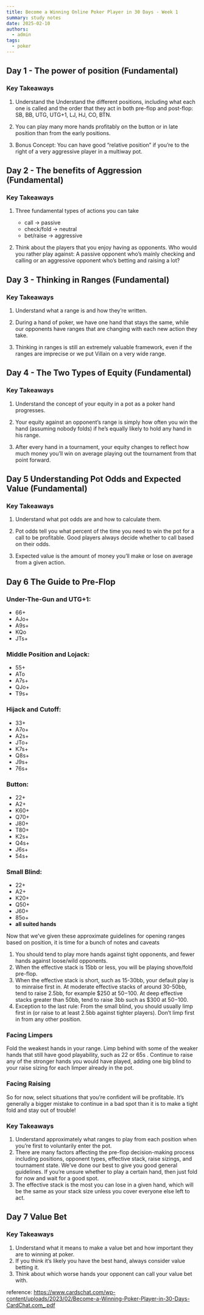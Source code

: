 ```yaml
---
title: Become a Winning Online Poker Player in 30 Days - Week 1
summary: study notes
date: 2025-02-10
authors:
  - admin
tags:
  - poker
---
```


## Day 1 - The power of position (Fundamental)

### Key Takeaways

1. Understand the Understand the different positions, including what each one is called and the order that they act in both pre-flop and post-flop: SB, BB, UTG, UTG+1, LJ, HJ, CO, BTN.

2. You can play many more hands profitably on the button or in late position than from the early positions.

3. Bonus Concept: You can have good “relative position” if you’re to the right of a very aggressive player in a multiway pot.

## Day 2 - The benefits of Aggression (Fundamental)

### Key Takeaways

1. Three fundamental types of actions you can take

   - call -> passive
   - check/fold -> neutral
   - bet/raise -> aggressive

2. Think about the players that you enjoy having as opponents. Who would you rather play against: A passive opponent who’s mainly checking and calling or an aggressive opponent who’s betting and raising a lot?

## Day 3 - Thinking in Ranges (Fundamental)

### Key Takeaways

1. Understand what a range is and how they’re written.

2. During a hand of poker, we have one hand that stays the same, while our opponents have ranges that are changing with each new action they take.

3. Thinking in ranges is still an extremely valuable framework, even if the ranges are imprecise or we put Villain on a very wide range.

## Day 4 - The Two Types of Equity (Fundamental)

### Key Takeaways

1. Understand the concept of your equity in a pot as a poker hand progresses.

2. Your equity against an opponent’s range is simply how often you win the hand (assuming nobody folds) if he’s equally likely to hold any hand in his range.

3. After every hand in a tournament, your equity changes to reflect how much money you’ll win on average playing out the tournament from that point forward.

## Day 5 Understanding Pot Odds and Expected Value (Fundamental)

### Key Takeaways

1. Understand what pot odds are and how to calculate them.

2. Pot odds tell you what percent of the time you need to win the pot for a call to be profitable. Good players always decide whether to call based on their odds.

3. Expected value is the amount of money you’ll make or lose on average from a given action.

## Day 6 The Guide to Pre-Flop

### Under-The-Gun and UTG+1:

- 66+
- AJo+
- A9s+
- KQo
- JTs+

### Middle Position and Lojack:

- 55+
- ATo
- A7s+
- QJo+
- T9s+

### Hijack and Cutoff:

- 33+
- A7o+
- A2s+
- JTo+
- K7s+
- Q8s+
- J9s+
- 76s+

### Button:

- 22+
- A2+
- K60+
- Q70+
- J80+
- T80+
- K2s+
- Q4s+
- J6s+
- 54s+

### Small Blind:

- 22+
- A2+
- K20+
- Q50+
- J60+
- 85o+
- **all suited hands**

Now that we’ve given these approximate guidelines for opening ranges based on position, it is
time for a bunch of notes and caveats

1. You should tend to play more hands against tight opponents, and fewer hands against loose/wild opponents.
2. When the effective stack is 15bb or less, you will be playing shove/fold pre-flop.
3. When the effective stack is short, such as 15-30bb, your default play is to minraise first in. At moderate effective stacks of around 30-50bb, tend to raise 2.5bb, for example $250 at $50-$100. At deep effective stacks greater than 50bb, tend to raise 3bb such as $300 at $50-$100.
4. Exception to the last rule: From the small blind, you should usually limp first in (or raise to at least 2.5bb against tighter players). Don’t limp first in from any other position.

### Facing Limpers

Fold the weakest hands in your range. Limp behind with some of the weaker hands that still have good playability, such as 22 or 65s . Continue to raise any of the stronger hands you would have played, adding one big blind to your raise sizing for each limper already in the pot.

### Facing Raising

So for now, select situations that you’re confident will be profitable. It’s generally a bigger mistake to continue in a bad spot than it is to make a tight fold and stay out of trouble!

### Key Takeaways

1. Understand approximately what ranges to play from each position when you’re first to voluntarily enter the pot.
2. There are many factors affecting the pre-flop decision-making process including positions, opponent types, effective stack, raise sizings, and tournament state. We’ve done our best to give you good general guidelines. If you’re unsure whether to play a certain hand, then just fold for now and wait for a good spot.
3. The effective stack is the most you can lose in a given hand, which will be the same as your stack size unless you cover everyone else left to act.

## Day 7 Value Bet

### Key Takeaways

1. Understand what it means to make a value bet and how important they are to winning at poker.
2. If you think it’s likely you have the best hand, always consider value betting it.
3. Think about which worse hands your opponent can call your value bet with.

reference: https://www.cardschat.com/wp-content/uploads/2023/02/Become-a-Winning-Poker-Player-in-30-Days-CardChat.com_.pdf
